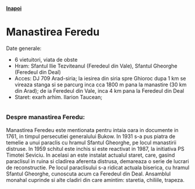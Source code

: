 <h4 class="right"><a href="/crisana">Inapoi</a></h4>

# Manastirea Feredu

Date generale:

* 6 vietuitori, viata de obste
* Hram: Sfantul Ilie Tezviteanul (Feredeul din Vale), Sfantul Gheorghe (Feredeul din Deal)
* Acces: DJ 709 Arad-siria; la iesirea din siria spre Ghioroc dupa 1 km se vireaza stanga si se parcurg inca cca 1800 m pana la manastire (30 km din Arad); de ia Feredeul din Vale, inca 4 km pana la Feredeul din Deal
* Staret: exarh arhim. Ilarion Taucean;  

<figure class="center"><img src="/images/feredu.jpg" alt=""></figure>

### Despre manastirea Feredu:

Manastirea Feredeu este mentionata pentru intaia oara in documente in 1761, in timpul persecutiei generalului Bukow. In 1931 s-a pus piatra de temelie a unui paraclis cu hramul Sfantul Gheorghe, pe locul manastirii distruse. In 1959 schitul este inchis si este reactivat in 1987, la initiativa PS Timotei Seviciu. In acelasi an este instalat actualul staret, care, gasind paraclisul in ruina si cladirea aferenta distrusa, demareaza o serie de lucrari de reconstructie. Pe locul paraclisului s-a ridicat actuala biserica, cu hramul Sfantul Gheorghe, cunoscuta acum ca Feredeul din Deal. Ansamblul monahal cuprinde si alte cladiri din care amintim:  staretia, chiliile, trapeza.
